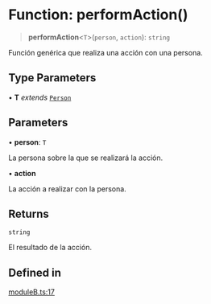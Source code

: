 # Function: performAction()

> **performAction**\<`T`\>(`person`, `action`): `string`

Función genérica que realiza una acción con una persona.

## Type Parameters

• **T** *extends* [`Person`](../interfaces/Person.md)

## Parameters

• **person**: `T`

La persona sobre la que se realizará la acción.

• **action**

La acción a realizar con la persona.

## Returns

`string`

El resultado de la acción.

## Defined in

[moduleB.ts:17](https://github.com/mmvazzano/documentation-boardgame/blob/5c5b5470bb34fa09a12c3534ad977e474dc1b077/doc_methods/moduleB.ts#L17)
